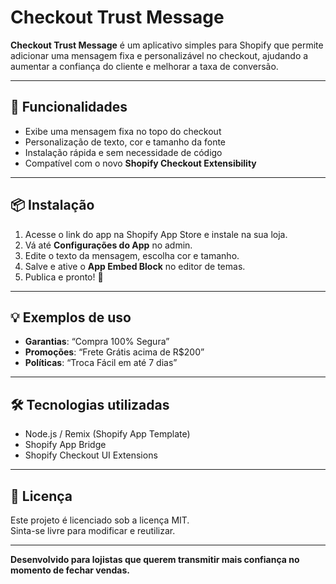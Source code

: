 # Checkout Trust Message

**Checkout Trust Message** é um aplicativo simples para Shopify que permite adicionar uma mensagem fixa e personalizável no checkout, ajudando a aumentar a confiança do cliente e melhorar a taxa de conversão.

---

## 🚀 Funcionalidades

- Exibe uma mensagem fixa no topo do checkout
- Personalização de texto, cor e tamanho da fonte
- Instalação rápida e sem necessidade de código
- Compatível com o novo **Shopify Checkout Extensibility**

---

## 📦 Instalação

1. Acesse o link do app na Shopify App Store e instale na sua loja.
2. Vá até **Configurações do App** no admin.
3. Edite o texto da mensagem, escolha cor e tamanho.
4. Salve e ative o **App Embed Block** no editor de temas.
5. Publica e pronto! 🎉

---

## 💡 Exemplos de uso

- **Garantias**: “Compra 100% Segura”
- **Promoções**: “Frete Grátis acima de R$200”
- **Políticas**: “Troca Fácil em até 7 dias”

---

## 🛠 Tecnologias utilizadas

- Node.js / Remix (Shopify App Template)
- Shopify App Bridge
- Shopify Checkout UI Extensions

---

## 📜 Licença

Este projeto é licenciado sob a licença MIT.  
Sinta-se livre para modificar e reutilizar.

---

**Desenvolvido para lojistas que querem transmitir mais confiança no momento de fechar vendas.**
